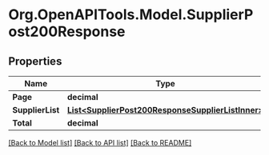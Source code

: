 # Org.OpenAPITools.Model.SupplierPost200Response

## Properties

Name | Type | Description | Notes
------------ | ------------- | ------------- | -------------
**Page** | **decimal** |  | [optional] 
**SupplierList** | [**List&lt;SupplierPost200ResponseSupplierListInner&gt;**](SupplierPost200ResponseSupplierListInner.md) |  | [optional] 
**Total** | **decimal** |  | [optional] 

[[Back to Model list]](../README.md#documentation-for-models) [[Back to API list]](../README.md#documentation-for-api-endpoints) [[Back to README]](../README.md)

